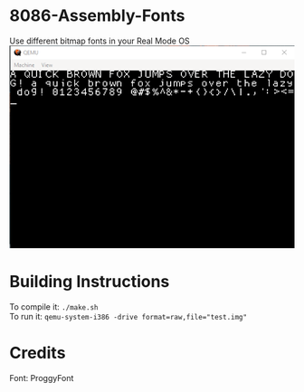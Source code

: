 # 8086-Assembly-Fonts
Use different bitmap fonts in your Real Mode OS
![running](scrshot.png)
# Building Instructions
To compile it: `./make.sh` <br />
To run it: `qemu-system-i386 -drive format=raw,file="test.img"`
# Credits
Font: ProggyFont
